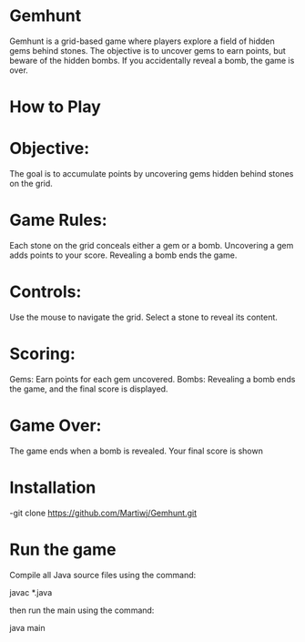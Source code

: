 # Gemhunt

Gemhunt is a grid-based game where players explore a field of hidden gems behind stones. The objective is to uncover gems to earn points, but beware of the hidden bombs. If you accidentally reveal a bomb, the game is over.

# How to Play

# Objective:

The goal is to accumulate points by uncovering gems hidden behind stones on the grid.

# Game Rules:

Each stone on the grid conceals either a gem or a bomb.
Uncovering a gem adds points to your score.
Revealing a bomb ends the game.

# Controls:

Use the mouse to navigate the grid.
Select a stone to reveal its content.

# Scoring:

Gems: Earn points for each gem uncovered.
Bombs: Revealing a bomb ends the game, and the final score is displayed.

# Game Over:

The game ends when a bomb is revealed.
Your final score is shown

# Installation

-git clone https://github.com/Martiwj/Gemhunt.git


# Run the game

Compile all Java source files using the command:

javac *.java

then run the main using the command: 

java main
